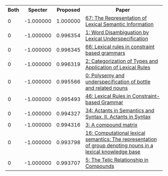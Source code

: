<html><table><tr>
<th>Both</th>
<th>Specter</th>
<th>Proposed</th>
<th>Paper</th>
</tr>
<tr>
<td>0</td>
<td>-1.000000</td>
<td>1.000000</td>
<td><a href="https://www.semanticscholar.org/paper/b992b9fdfe3bc3890a5fad3f1676f8319ca6b743">67: The Representation of Lexical Semantic Information</a></td>
</tr>
<tr>
<td>0</td>
<td>-1.000000</td>
<td>0.996354</td>
<td><a href="https://www.semanticscholar.org/paper/7db63c7680ea2db01d1015b338d9099df3de79be">1: Word Disambiguation by Lexical Underspecification</a></td>
</tr>
<tr>
<td>0</td>
<td>-1.000000</td>
<td>0.996345</td>
<td><a href="https://www.semanticscholar.org/paper/63ee4a3f35d3fd44a1f9b5edad70d00a4a32c417">66: Lexical rules in constraint based grammars</a></td>
</tr>
<tr>
<td>0</td>
<td>-1.000000</td>
<td>0.996319</td>
<td><a href="https://www.semanticscholar.org/paper/ffd313f02117910ae89b7bf555efe89e38ff5640">2: Categorization of Types and Application of Lexical Rules</a></td>
</tr>
<tr>
<td>0</td>
<td>-1.000000</td>
<td>0.995566</td>
<td><a href="https://www.semanticscholar.org/paper/2abb355ac37a5c4d9a5427d595bc3444aba51f5d">0: Polysemy and underspecification of bottle and related nouns</a></td>
</tr>
<tr>
<td>0</td>
<td>-1.000000</td>
<td>0.995493</td>
<td><a href="https://www.semanticscholar.org/paper/8f8d677f3cba4bb7d6a020ee714988730b353e23">46: Lexical Rules in Constraint-based Grammar</a></td>
</tr>
<tr>
<td>0</td>
<td>-1.000000</td>
<td>0.994327</td>
<td><a href="https://www.semanticscholar.org/paper/55b907258170d386c7b23ad513b8187fd725d4d7">34: Actants in Semantics and Syntax. II. Actants in Syntax</a></td>
</tr>
<tr>
<td>0</td>
<td>-1.000000</td>
<td>0.994316</td>
<td><a href="https://www.semanticscholar.org/paper/a226404b15ce1b9a22b5fe76e3aba6fb0c81ac35">3: A compound matrix</a></td>
</tr>
<tr>
<td>0</td>
<td>-1.000000</td>
<td>0.993798</td>
<td><a href="https://www.semanticscholar.org/paper/20a2987a8798cbef330150c2a336bd4a9fce6ba4">16: Computational lexical semantics: The representation of group denoting nouns in a lexical knowledge base</a></td>
</tr>
<tr>
<td>0</td>
<td>-1.000000</td>
<td>0.993707</td>
<td><a href="https://www.semanticscholar.org/paper/6c79864d9100941b56502c3077ee02f205928ac6">5: The Telic Relationship in Compounds</a></td>
</tr>
</table></html>
